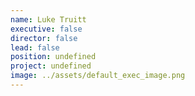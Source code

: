 ```yaml
---
name: Luke Truitt
executive: false
director: false
lead: false
position: undefined
project: undefined
image: ../assets/default_exec_image.png
---
```

